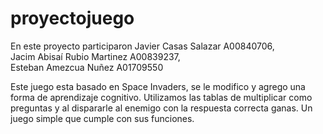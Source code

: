 # proyectojuego
En este proyecto participaron 
Javier Casas Salazar A00840706,  
Jacim Abisaí Rubio Martinez A00839237,  
Esteban Amezcua Nuñez A01709550  

Este juego esta basado en Space Invaders, se le modifico y agrego una forma de aprendizaje cognitivo.
Utilizamos las tablas de multiplicar como preguntas y al dispararle al enemigo con la respuesta correcta ganas.
Un juego simple que cumple con sus funciones.
